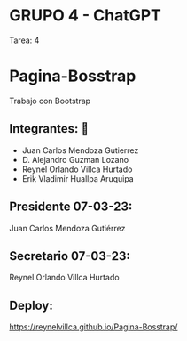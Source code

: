 
# GRUPO 4 - ChatGPT

Tarea: 4
# Pagina-Bosstrap
Trabajo con Bootstrap

## Integrantes: 🚀

* Juan Carlos Mendoza Gutierrez
* D. Alejandro Guzman Lozano
* Reynel Orlando Villca Hurtado
* Erik Vladimir Huallpa Aruquipa 

## Presidente 07-03-23: 
Juan Carlos Mendoza Gutiérrez
## Secretario 07-03-23: 
Reynel Orlando Villca Hurtado

## Deploy: 
https://reynelvillca.github.io/Pagina-Bosstrap/
